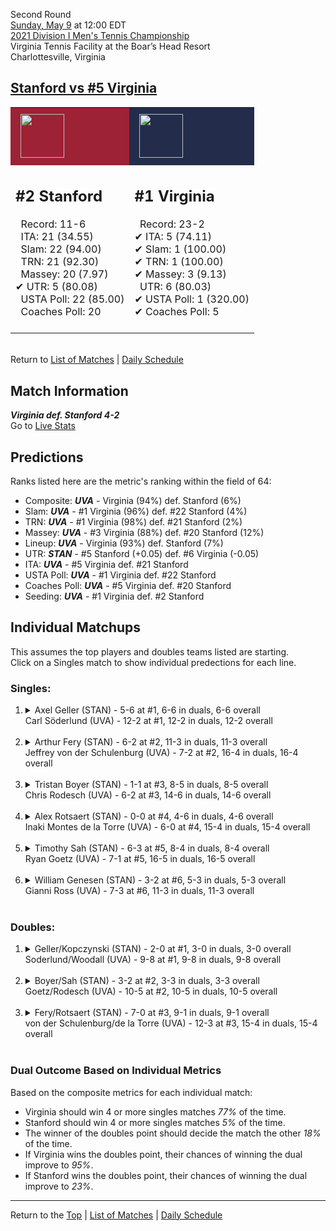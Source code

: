 Second Round[](#top)<a name="top"></a>  
[Sunday, May 9](../../schedule/05-09.md) at 12:00 EDT  
[2021 Division I Men's Tennis Championship](../index.md)  
Virginia Tennis Facility at the Boar’s Head Resort  
Charlottesville, Virginia  
## [Stanford vs #5 Virginia](https://www.ncaa.com/game/5833406)  

<table><tr style="background-color: #d9d9d9 !important"><td style="background-color: #9D2235 !important"><img src="https://www.ncaa.com/sites/default/files/images/logos/schools/s/stanford.70.png" width="70" height="70" style="padding: 8px;" /></td><td style="background-color: #232D4B !important"><img src="https://www.ncaa.com/sites/default/files/images/logos/schools/v/virginia.70.png" width="70" height="70" style="padding: 8px;" /></td></tr><tr>
<td>  

<h2>#2 Stanford</h2>  
&nbsp; Record: 11-6<br>  
&nbsp; ITA: 21 (34.55)<br>  
&nbsp; Slam: 22 (94.00)<br>  
&nbsp; TRN: 21 (92.30)<br>  
&nbsp; Massey: 20 (7.97)<br>  
&#10004; UTR: 5 (80.08)<br>  
&nbsp; USTA Poll: 22 (85.00)<br>  
&nbsp; Coaches Poll: 20<br>  
<br>  

</td>
<td>  

<h2>#1 Virginia</h2>  
&nbsp; Record: 23-2<br>  
&#10004; ITA: 5 (74.11)<br>  
&#10004; Slam: 1 (100.00)<br>  
&#10004; TRN: 1 (100.00)<br>  
&#10004; Massey: 3 (9.13)<br>  
&nbsp; UTR: 6 (80.03)<br>  
&#10004; USTA Poll: 1 (320.00)<br>  
&#10004; Coaches Poll: 5<br>  
<br>  

</td>
</tr></table>  


<br>Return to [List of Matches](../index.md) &#124; [Daily Schedule](../../schedule/05-09.md)

## Match Information  
***Virginia def. Stanford 4-2***  
Go to [Live Stats](http://stats.statbroadcast.com/broadcast/?id=350363)  

## Predictions  

Ranks listed here are the metric's ranking within the field of 64:  
- Composite: ***UVA*** - Virginia (94%) def. Stanford (6%)  
- Slam: ***UVA*** - #1 Virginia (96%) def. #22 Stanford (4%)  
- TRN: ***UVA*** - #1 Virginia (98%) def. #21 Stanford (2%)  
- Massey: ***UVA*** - #3 Virginia (88%) def. #20 Stanford (12%)  
- Lineup: ***UVA*** - Virginia (93%) def. Stanford (7%)  
- UTR: ***STAN*** - #5 Stanford (+0.05) def. #6 Virginia (-0.05)  
- ITA: ***UVA*** - #5 Virginia def. #21 Stanford  
- USTA Poll: ***UVA*** - #1 Virginia def. #22 Stanford  
- Coaches Poll: ***UVA*** - #5 Virginia def. #20 Stanford  
- Seeding: ***UVA*** - #1 Virginia def. #2 Stanford  

## Individual Matchups  
This assumes the top players and doubles teams listed are starting.  
Click on a Singles match to show individual predections for each line.  

### Singles:  

<ol>
<li><details>
<summary markdown="span">Axel Geller (STAN) - 5-6 at #1, 6-6 in duals, 6-6 overall<br>Carl Söderlund (UVA) - 12-2 at #1, 12-2 in duals, 12-2 overall</summary>
<h4>Predictions</h4><ul>
<li>Composite: <b><i>UVA</i></b> - Söderlund (84%) def. Geller (16%)</li>  
<li>Slam: <b><i>UVA</i></b> - Söderlund (84%) def. Geller (16%)</li>  
<li>TRN: <b><i>UVA</i></b> - Söderlund (84%) def. Geller (16%)</li>  
<li>Massey: <b><i>UVA</i></b> - Söderlund (87%) def. Geller (13%)</li>  
<li>UTR: <b><i>UVA</i></b> - Söderlund (83%) def. Geller (17%)</li>  
<li>ITA: <b><i>UVA</i></b> - Söderlund (48.38) def. Geller (6.21)</li>  
</ul>
</details>&nbsp;</li>
<li><details>
<summary markdown="span">Arthur Fery (STAN) - 6-2 at #2, 11-3 in duals, 11-3 overall<br>Jeffrey von der Schulenburg (UVA) - 7-2 at #2, 16-4 in duals, 16-4 overall</summary>
<h4>Predictions</h4><ul>
<li>Composite: <b><i>UVA</i></b> - Schulenburg (52%) def. Fery (48%)</li>  
<li>Slam: <b><i>UVA</i></b> - Schulenburg (62%) def. Fery (38%)</li>  
<li>TRN: <b><i>UVA</i></b> - Schulenburg (68%) def. Fery (32%)</li>  
<li>Massey: <b><i>UVA</i></b> - Schulenburg (58%) def. Fery (42%)</li>  
<li>UTR: <b><i>STAN</i></b> - Fery (79%) def. Schulenburg (21%)</li>  
<li>ITA: <b><i>UVA</i></b> - Schulenburg (18.39) def. Fery (8.87)</li>  
</ul>
</details>&nbsp;</li>
<li><details>
<summary markdown="span">Tristan Boyer (STAN) - 1-1 at #3, 8-5 in duals, 8-5 overall<br>Chris Rodesch (UVA) - 6-2 at #3, 14-6 in duals, 14-6 overall</summary>
<h4>Predictions</h4><ul>
<li>Composite: <b><i>UVA</i></b> - Rodesch (51%) def. Boyer (49%)</li>  
<li>Slam: <b><i>UVA</i></b> - Rodesch (64%) def. Boyer (36%)</li>  
<li>TRN: <b><i>UVA</i></b> - Rodesch (64%) def. Boyer (36%)</li>  
<li>Massey: <b><i>UVA</i></b> - Rodesch (59%) def. Boyer (41%)</li>  
<li>UTR: <b><i>STAN</i></b> - Boyer (83%) def. Rodesch (17%)</li>  
<li>ITA: <b><i>UVA</i></b> - Rodesch (3.82) def. Boyer (2.12)</li>  
</ul>
</details>&nbsp;</li>
<li><details>
<summary markdown="span">Alex Rotsaert (STAN) - 0-0 at #4, 4-6 in duals, 4-6 overall<br>Inaki Montes de la Torre (UVA) - 6-0 at #4, 15-4 in duals, 15-4 overall</summary>
<h4>Predictions</h4><ul>
<li>Composite: <b><i>UVA</i></b> - Torre (79%) def. Rotsaert (21%)</li>  
<li>Slam: <b><i>UVA</i></b> - Torre (73%) def. Rotsaert (27%)</li>  
<li>TRN: <b><i>UVA</i></b> - Torre (83%) def. Rotsaert (17%)</li>  
<li>Massey: <b><i>UVA</i></b> - Torre (81%) def. Rotsaert (19%)</li>  
<li>UTR: <b><i>UVA</i></b> - Torre (81%) def. Rotsaert (19%)</li>  
<li>ITA: <b><i>UVA</i></b> - Torre (12.34) def. Rotsaert (1.37)</li>  
</ul>
</details>&nbsp;</li>
<li><details>
<summary markdown="span">Timothy Sah (STAN) - 6-3 at #5, 8-4 in duals, 8-4 overall<br>Ryan Goetz (UVA) - 7-1 at #5, 16-5 in duals, 16-5 overall</summary>
<h4>Predictions</h4><ul>
<li>Composite: <b><i>UVA</i></b> - Goetz (81%) def. Sah (19%)</li>  
<li>Slam: <b><i>UVA</i></b> - Goetz (83%) def. Sah (17%)</li>  
<li>TRN: <b><i>UVA</i></b> - Goetz (83%) def. Sah (17%)</li>  
<li>Massey: <b><i>UVA</i></b> - Goetz (83%) def. Sah (17%)</li>  
<li>UTR: <b><i>UVA</i></b> - Goetz (76%) def. Sah (24%)</li>  
<li>ITA: <b><i>UVA</i></b> - Goetz (6.09) def. Sah (2.32)</li>  
</ul>
</details>&nbsp;</li>
<li><details>
<summary markdown="span">William Genesen (STAN) - 3-2 at #6, 5-3 in duals, 5-3 overall<br>Gianni Ross (UVA) - 7-3 at #6, 11-3 in duals, 11-3 overall</summary>
<h4>Predictions</h4><ul>
<li>Composite: <b><i>UVA</i></b> - Ross (74%) def. Genesen (26%)</li>  
<li>Slam: <b><i>UVA</i></b> - Ross (77%) def. Genesen (23%)</li>  
<li>TRN: <b><i>UVA</i></b> - Ross (71%) def. Genesen (29%)</li>  
<li>Massey: <b><i>UVA</i></b> - Ross (73%) def. Genesen (27%)</li>  
<li>UTR: <b><i>UVA</i></b> - Ross (76%) def. Genesen (24%)</li>  
<li>ITA: <b><i>UVA</i></b> - Ross (2.67) def. Genesen (1.81)</li>  
</ul>
</details>&nbsp;</li>
</ol>

### Doubles:  

<ol>
<li><details>
<summary markdown="span">Geller/Kopczynski (STAN) - 2-0 at #1, 3-0 in duals, 3-0 overall<br>Soderlund/Woodall (UVA) - 9-8 at #1, 9-8 in duals, 9-8 overall</summary>
<br>Sorry, we don't have any metrics for this match
</details>&nbsp;</li>
<li><details>
<summary markdown="span">Boyer/Sah (STAN) - 3-2 at #2, 3-3 in duals, 3-3 overall<br>Goetz/Rodesch (UVA) - 10-5 at #2, 10-5 in duals, 10-5 overall</summary>
<br>Sorry, we don't have any metrics for this match
</details>&nbsp;</li>
<li><details>
<summary markdown="span">Fery/Rotsaert (STAN) - 7-0 at #3, 9-1 in duals, 9-1 overall<br>von der Schulenburg/de la Torre (UVA) - 12-3 at #3, 15-4 in duals, 15-4 overall</summary>
<br>Sorry, we don't have any metrics for this match
</details>&nbsp;</li>
</ol>

### Dual Outcome Based on Individual Metrics  
  
Based on the composite metrics for each individual match:  
- Virginia should win 4 or more singles matches *77%* of the time.  
- Stanford should win 4 or more singles matches *5%* of the time.  
- The winner of the doubles point should decide the match the other *18%* of the time.  
- If Virginia wins the doubles point, their chances of winning the dual improve to *95%*.  
- If Stanford wins the doubles point, their chances of winning the dual improve to *23%*.  
  
------

Return to the [Top](#top) &#124; [List of Matches](../index.md) &#124; [Daily Schedule](../../schedule/05-09.md)  
